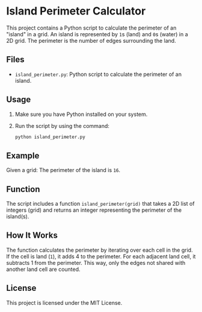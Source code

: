 # Island Perimeter Calculator

This project contains a Python script to calculate the perimeter of an "island" in a grid. An island is represented by `1`s (land) and `0`s (water) in a 2D grid. The perimeter is the number of edges surrounding the land.

## Files

- `island_perimeter.py`: Python script to calculate the perimeter of an island.

## Usage

1. Make sure you have Python installed on your system.
2. Run the script by using the command:

    ```bash
    python island_perimeter.py
    ```

## Example

Given a grid:
The perimeter of the island is `16`.

## Function

The script includes a function `island_perimeter(grid)` that takes a 2D list of integers (grid) and returns an integer representing the perimeter of the island(s).

## How It Works

The function calculates the perimeter by iterating over each cell in the grid. If the cell is land (`1`), it adds 4 to the perimeter. For each adjacent land cell, it subtracts 1 from the perimeter. This way, only the edges not shared with another land cell are counted.

## License

This project is licensed under the MIT License.
